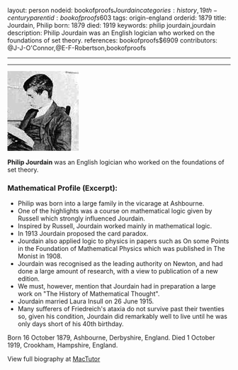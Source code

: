 layout: person
nodeid: bookofproofs$Jourdain
categories: history,19th-century
parentid: bookofproofs$603
tags: origin-england
orderid: 1879
title: Jourdain, Philip
born: 1879
died: 1919
keywords: philip jourdain,jourdain
description: Philip Jourdain was an English logician who worked on the foundations of set theory.
references: bookofproofs$6909
contributors: @J-J-O'Connor,@E-F-Robertson,bookofproofs

---



---

![Jourdain.jpg](https://github.com/bookofproofs/bookofproofs.github.io/blob/main/_sources/_assets/images/portraits/Jourdain.jpg?raw=true)

**Philip Jourdain**  was an English logician who worked on the foundations of set theory.

### Mathematical Profile (Excerpt):
* Philip was born into a large family in the vicarage at Ashbourne.
* One of the highlights was a course on mathematical logic given by Russell which strongly influenced Jourdain.
* Inspired by Russell, Jourdain worked mainly in mathematical logic.
* In 1913 Jourdain proposed the card paradox.
* Jourdain also applied logic to physics in papers such as On some Points in the Foundation of Mathematical Physics which was published in The Monist in 1908.
* Jourdain was recognised as the leading authority on Newton, and had done a large amount of research, with a view to publication of a new edition.
* We must, however, mention that Jourdain had in preparation a large work on "The History of Mathematical Thought".
* Jourdain married Laura Insull on 26 June 1915.
* Many sufferers of Friedreich's ataxia do not survive past their twenties so, given his condition, Jourdain did remarkably well to live until he was only days short of his 40th  birthday.

Born 16 October 1879, Ashbourne, Derbyshire, England. Died 1 October 1919, Crookham, Hampshire, England.

View full biography at [MacTutor](https://mathshistory.st-andrews.ac.uk/Biographies/Jourdain/)
